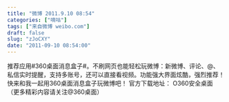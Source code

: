 ```yaml
---
title: "微博 2011.9.10 08:54"
categories: ["嘀咕"]
tags: ["来自微博 weibo.com"]
draft: false
slug: "zJoCXY"
date: "2011-09-10 08:54:00"
---
```


<p>推荐应用#360桌面消息盒子#。不刷网页也能轻松玩微博：新微博、评论、@、私信实时提醒，支持多账号，还可以直接看视频。功能强大界面炫酷，强烈推荐！快来和我一起用360桌面消息盒子玩微博吧！ 官方下载地址： O360安全桌面（更多精彩内容请关注@360桌面） ​​​​</p>
